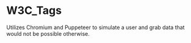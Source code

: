 # W3C_Tags

Utilizes Chromium and Puppeteer to simulate a user and grab data that would not be possible otherwise.

